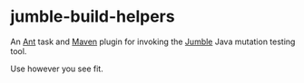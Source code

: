# jumble-build-helpers 

An [Ant](http://ant.apache.org) task and [Maven](http://maven.apache.org) plugin for invoking the [Jumble](http://jumble.sourceforge.net) Java mutation testing tool.

Use however you see fit.
